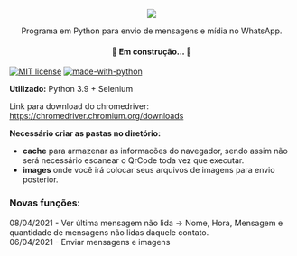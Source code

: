 <p align="center"><img src="https://github.com/foratto/Python-WhatsMsg/blob/main/logo.png"></p>

<p align="center">Programa em Python para envio de mensagens e mídia no WhatsApp.</p>

<h4 align="center">🚧 Em construção... 🚧</h4>

[![MIT license](https://img.shields.io/badge/License-MIT-blue.svg)](https://lbesson.mit-license.org/)
[![made-with-python](https://img.shields.io/badge/Made%20with-Python-1f425f.svg)](https://www.python.org/)

**Utilizado:** Python 3.9 + Selenium

Link para download do chromedriver: https://chromedriver.chromium.org/downloads

**Necessário criar as pastas no diretório:**

- **cache** para armazenar as informacões do navegador, sendo assim não será necessário escanear o QrCode toda vez que executar.
- **images** onde você irá colocar seus arquivos de imagens para envio posterior.

### Novas funções:
08/04/2021 - Ver última mensagem não lida -> Nome, Hora, Mensagem e quantidade de mensagens não lidas daquele contato.<br/>
06/04/2021 - Enviar mensagens e imagens



